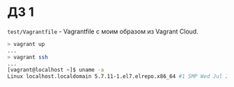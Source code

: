 # ДЗ 1

`test/Vagrantfile` - Vagrantfile с моим образом из Vagrant Cloud.

```sh
> vagrant up
...
> vagrant ssh
...
[vagrant@localhost ~]$ uname -a
Linux localhost.localdomain 5.7.11-1.el7.elrepo.x86_64 #1 SMP Wed Jul 29 08:19:50 EDT 2020 x86_64 x86_64 x86_64 GNU/Linux
```
